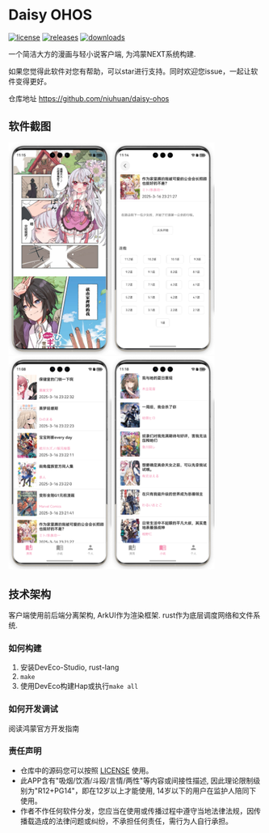 Daisy OHOS
==========

[![license](https://img.shields.io/github/license/niuhuan/daisy-ohos)](https://raw.githubusercontent.com/niuhuan/daisy-ohos/main/LICENSE)
[![releases](https://img.shields.io/github/v/release/niuhuan/daisy-ohos)](https://github.com/niuhuan/daisy-ohos/releases)
[![downloads](https://img.shields.io/github/downloads/niuhuan/daisy-ohos/total)](https://github.com/niuhuan/daisy-ohos/releases)

一个简洁大方的漫画与轻小说客户端, 为鸿蒙NEXT系统构建.

如果您觉得此软件对您有帮助，可以star进行支持。同时欢迎您issue，一起让软件变得更好。

仓库地址 https://github.com/niuhuan/daisy-ohos

## 软件截图

<img src="images/01.png" width="204" /><img src="images/02.png" width="204" />
<img src="images/03.png" width="204" /><img src="images/04.png" width="204" />

## 技术架构

客户端使用前后端分离架构, ArkUI作为渲染框架. rust作为底层调度网络和文件系统.

### 如何构建

1. 安装DevEco-Studio, rust-lang
2. `make`
3. 使用DevEco构建Hap或执行`make all`

### 如何开发调试

阅读鸿蒙官方开发指南

### 责任声明

- 仓库中的源码您可以按照 [LICENSE](LICENSE) 使用。
- 此APP含有"吸烟/饮酒/斗殴/言情/两性"等内容或间接性描述, 因此理论限制级别为"R12+PG14"，即在12岁以上才能使用, 14岁以下的用户在监护人陪同下使用。
- 作者不作任何软件分发，您应当在使用或传播过程中遵守当地法律法规，因传播载造成的法律问题或纠纷，不承担任何责任，需行为人自行承担。
